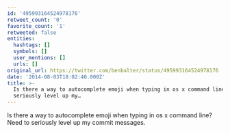 ```yaml
---
id: '495993164524978176'
retweet_count: '0'
favorite_count: '1'
retweeted: false
entities:
  hashtags: []
  symbols: []
  user_mentions: []
  urls: []
original_url: https://twitter.com/benbalter/status/495993164524978176
date: '2014-08-03T18:02:40.000Z'
title: >-
  Is there a way to autocomplete emoji when typing in os x command line? Need to
  seriously level up my…
---
```


Is there a way to autocomplete emoji when typing in os x command line? Need to seriously level up my commit messages.